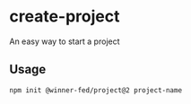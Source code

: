 # create-project

An easy way to start a project

## Usage

```sh
npm init @winner-fed/project@2 project-name
```
